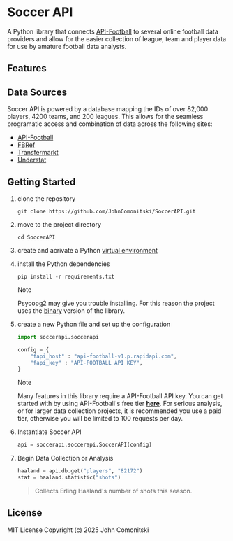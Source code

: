 # Soccer API

A Python library that connects [API-Football](https://www.api-football.com/)
to several online football data providers and allow for the easier collection
of league, team and player data for use by amature football data analysts.

<!--TOC-->

## Features

## Data Sources

Soccer API is powered by a database mapping the IDs of over 82,000 players,
4200 teams, and 200 leagues. This allows for the seamless programatic access
and combination of data across the following sites: 

- [API-Football](https://www.api-football.com/)
- [FBRef](https://fbref.com)
- [Transfermarkt](https://www.transfermarkt.com/)
- [Understat](https://understat.com/)

## Getting Started

1. clone the repository

   ```shell
   git clone https://github.com/JohnComonitski/SoccerAPI.git
   ```

2. move to the project directory

   ```shell
   cd SoccerAPI
   ```

3. create and acrivate a Python
   [virtual environment](https://docs.python.org/3/library/venv.html#creating-virtual-environments)
4. install the Python dependencies

   ```shell
   pip install -r requirements.txt
   ```

   > [!NOTE]
   > Psycopg2 may give you trouble installing. For this reason the project uses
   > the [binary](https://pypi.org/project/psycopg2-binary/) version of the
   > library.

5. create a new Python file and set up the configuration

   ```python
   import soccerapi.soccerapi

   config = {
       "fapi_host" : "api-football-v1.p.rapidapi.com",
       "fapi_key" : "API-FOOTBALL API KEY",
   }
   ```

   > [!NOTE]
   > Many features in this library require a API-Football API key. You can get started with by using API-Football's free tier **[here](https://www.api-football.com/pricing)**. For serious analysis, or for larger data collection projects, it is recommended you use a paid tier, otherwise you will be limited to 100 requests per day.

6. Instantiate Soccer API

   ```python
   api = soccerapi.soccerapi.SoccerAPI(config)
   ```

7. Begin Data Collection or Analysis

   ```python
   haaland = api.db.get("players", "82172")
   stat = haaland.statistic("shots")
   ```

   > Collects Erling Haaland's number of shots this season.

## License

MIT License
Copyright (c) 2025 John Comonitski
